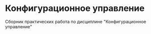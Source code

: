 Конфигурационное управление
=========================
Сборник практических работа по дисциплине "Конфигурационное управление"
